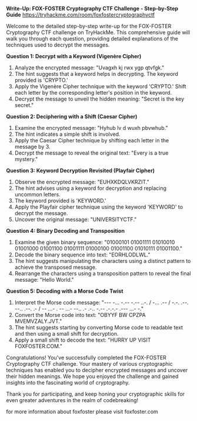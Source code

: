 **Write-Up: FOX-FOSTER Cryptography CTF Challenge - Step-by-Step Guide**
https://tryhackme.com/room/foxfostercryptographyctf

Welcome to the detailed step-by-step write-up for the FOX-FOSTER Cryptography CTF challenge on TryHackMe. This comprehensive guide will walk you through each question, providing detailed explanations of the techniques used to decrypt the messages.

**Question 1: Decrypt with a Keyword (Vigenère Cipher)**

1. Analyze the encrypted message: "Uvagxh kj rwx ygp qtvfgk."
2. The hint suggests that a keyword helps in decrypting. The keyword provided is 'CRYPTO.'
3. Apply the Vigenère Cipher technique with the keyword 'CRYPTO.' Shift each letter by the corresponding letter's position in the keyword.
4. Decrypt the message to unveil the hidden meaning: "Secret is the key secret."

**Question 2: Deciphering with a Shift (Caesar Cipher)**

1. Examine the encrypted message: "Hyhub lv d wuxh pbvwhub."
2. The hint indicates a simple shift is involved.
3. Apply the Caesar Cipher technique by shifting each letter in the message by 3.
4. Decrypt the message to reveal the original text: "Every is a true mystery."

**Question 3: Keyword Decryption Revisited (Playfair Cipher)**

1. Observe the encrypted message: "EUHXKDQLVKRZIT."
2. The hint advises using a keyword for decryption and replacing uncommon letters.
3. The keyword provided is 'KEYWORD.'
4. Apply the Playfair cipher technique using the keyword 'KEYWORD' to decrypt the message.
5. Uncover the original message: "UNIVERSITYCTF."

**Question 4: Binary Decoding and Transposition**

1. Examine the given binary sequence: "01000101 01001111 01010010 01001000 01001100 01001111 01000100 01001100 01010111 01001100."
2. Decode the binary sequence into text: "EORHLODLWL."
3. The hint suggests manipulating the characters using a distinct pattern to achieve the transposed message.
4. Rearrange the characters using a transposition pattern to reveal the final message: "Hello World."

**Question 5: Decoding with a Morse Code Twist**

1. Interpret the Morse code message: "--- -... -.-- -.-- ..-. / -... .-- / -.-. .--. --.. .--. .- / -- ...- . -- ...- --.. .- .-.. -.-- .-.-.- .--- ...- -."
2. Convert the Morse code into text: "OBYYF BW CPZPA MVEMVZALY.JVT."
3. The hint suggests starting by converting Morse code to readable text and then using a small shift for decryption.
4. Apply a small shift to decode the text: "HURRY UP VISIT FOXFOSTER.COM."

Congratulations! You've successfully completed the FOX-FOSTER Cryptography CTF challenge. Your mastery of various cryptographic techniques has enabled you to decipher encrypted messages and uncover their hidden meanings. We hope you enjoyed the challenge and gained insights into the fascinating world of cryptography.

Thank you for participating, and keep honing your cryptographic skills for even greater adventures in the realm of codebreaking!

for more information about foxfoster please visit foxfoster.com
